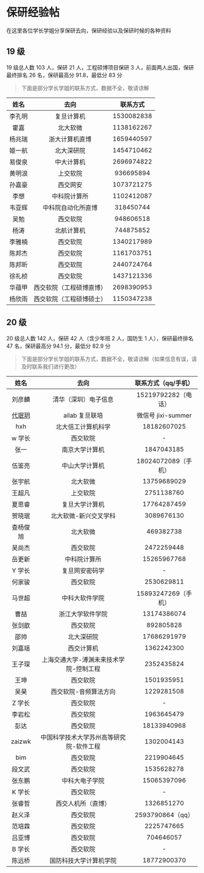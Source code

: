 # 保研经验帖

在这里各位学长学姐分享保研去向，保研经验以及保研时候的各种资料

## 19 级

19 级总人数 103 人，保研 21 人，工程硕博项目保研 3 人，前面两人出国，保研最终排名 26 名，保研最高分 91.8，最低分 83 分

> 下面是部分学长学姐的联系方式，数据不全，敬请谅解

|  姓名  |           去向           |  联系方式  |
| :----: | :----------------------: | :--------: |
| 李孔明 |        复旦计算机        | 1530082838 |
|  霍嘉  |         北大软微         | 1138162267 |
| 杨兆瑞 |      浙大计算机直博      | 1659440597 |
| 姬一航 |        北大深研院        | 1454710462 |
| 易俊泉 |        中大计算机        | 2696974822 |
| 黄明浪 |         上交软院         | 936695894  |
| 孙嘉豪 |         西交网安         | 1073721275 |
|  李想  |       中科院计算所       | 1102412087 |
| 韦亚辉 |    中科院自动化所直博    | 318450744  |
|  吴勉  |         西交软院         | 948606518  |
|  杨涛  |        北航计算机        | 744875852  |
| 李雅楠 |         西交软院         | 1340217989 |
| 陈邦杰 |         西交软院         | 1161703751 |
| 陈邦昕 |         西交软院         | 2440724764 |
| 徐礼桢 |         西交软院         | 1437121336 |
| 华蕴甲 | 西交软院（工程硕博直博） | 2698390953 |
| 杨欣雨 | 西交软院（工程硕博硕士） | 1150347238 |

## 20 级

20 级总人数 142 人，保研 42 人（含少年班 2 人，国防生 1 人），保研最终排名 47 名，保研最高分 94.1 分，最低分 82.9 分

> 下面是部分学长学姐的联系方式，数据不全，敬请谅解（如果信息有误，请及时联系我们进行更改）

|                           姓名                           |                  去向                   | 联系方式（qq/手机） |
| :------------------------------------------------------: | :-------------------------------------: | :-----------------: |
|                          刘彦麟                          |          清华（深圳）电子信息           | 15219792282（电话） |
| [代珉玥](docs/升学&就业/保研/经验帖/代珉玥保研经验帖.md) |             ailab 复旦联培              | 微信号 jixi-summer  |
|                           hxh                            |           北大信工计算机科学            |     18182607025     |
|                          w 学长                          |                西交软院                 |          -          |
|                           张一                           |             南京大学计算机              |     1847043185      |
|                          伍鉴亮                          |             中山大学计算机              | 18024072089（手机） |
|                          张宇航                          |                北大软微                 |     13759689029     |
|                          王超凡                          |                上交软院                 |     2751138760      |
|                          夏思睿                          |             复旦大学计算机              |     17764287459     |
|                          贺晓珉                          |          北大软微-新兴交叉学科          |     3089676130      |
|                         查杨俊旭                         |                北大软微                 |      469382738      |
|                          吴尚杰                          |                西交软院                 |     2472259448      |
|                          岳更新                          |              中科院计算所               |     15265967768     |
|                          Y 学长                          |             复旦网安密码学              |          -          |
|                          何家骏                          |                西交软院                 |     2530629811      |
|                          马世超                          |             中科大软件学院              | 15893247269（手机） |
|                           曹喆                           |            浙江大学软件学院             |     13174386074     |
|                          张剑歆                          |                西交软院                 |      892805828      |
|                           邵帅                           |               北大深研院                |     17686291979     |
|                          刘嘉瑶                          |               西交计算机                |     1362242300      |
|                          王子琛                          | 上海交通大学-溥渊未来技术学院-控制工程  |     2352435824      |
|                           王坤                           |                西交软院                 |     1501935951      |
|                           吴昊                           |          西交软院-音频算法方向          |     1229281508      |
|                          Z 学长                          |                西交软院                 |          -          |
|                          李岩松                          |                西交软院                 |     1963645479      |
|                           彭达                           |                西交软院                 |     18133940968     |
|                          zaizwk                          | 中国科学技术大学苏州高等研究院-软件工程 |     1302004143      |
|                           bim                            |                西交软院                 |     2219904645      |
|                          段文武                          |                西交软院                 |     1535628278      |
|                          张东鹏                          |             中科大电子学院              |     15065397096     |
|                          K 学长                          |                西交软院                 |          -          |
|                          张睿哲                          |           西交人机所（直博）            |     1326851270      |
|                          赵义泽                          |                西交软院                 |  2593790864（qq）   |
|                          范培霖                          |                西交软院                 |     2225747665      |
|                          吕亚博                          |                西交软院                 |      704646057      |
|                          B 学长                          |                西交软院                 |          -          |
|                          陈远桥                          |         国防科技大学计算机学院          |     18772900370     |

